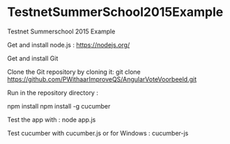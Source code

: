 # TestnetSummerSchool2015Example

Testnet Summerschool 2015 Example

Get and install node.js : https://nodejs.org/

Get and install Git

Clone the Git repository by cloning it:
git clone https://github.com/PWithaarImproveQS/AngularVoteVoorbeeld.git

Run in the repository directory :

npm install
npm install -g cucumber

Test the app with :
node app.js

Test cucumber with 
cucumber.js
or for Windows : cucumber-js
